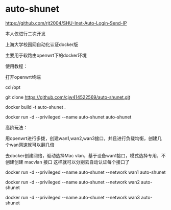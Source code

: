 # auto-shunet


https://github.com/rjt2004/SHU-Inet-Auto-Login-Send-IP



本人仅进行二次开发

上海大学校园网自动化认证docker版

主要用于软路由openwrt下的docker环境

使用教程：

打开openwrt终端

cd /opt

git clone https://github.com/cjw414522569/auto-shunet.git

docker build -t auto-shunet .

docker run -d --privileged --name auto-shunet auto-shunet

高阶玩法：

用openwrt进行多拨，创建wan1,wan2,wan3接口，并且进行负载均衡，创建几个wan网速就可以翻几倍

去docker创建网络，驱动选择Mac vlan，基于设备wan1接口，模式选择专用，不创建创建 macvlan 接口
这样就可以分别去自动认证每个接口了

docker run -d --privileged --name auto-shunet --network wan1 auto-shunet

docker run -d --privileged --name auto-shunet --network wan2 auto-shunet

docker run -d --privileged --name auto-shunet --network wan3 auto-shunet
